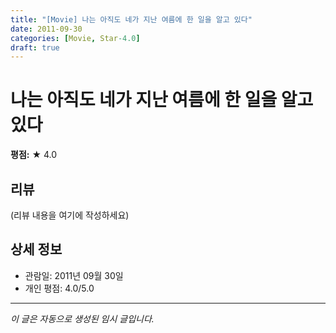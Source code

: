```yaml
---
title: "[Movie] 나는 아직도 네가 지난 여름에 한 일을 알고 있다"
date: 2011-09-30
categories: [Movie, Star-4.0]
draft: true
---
```


# 나는 아직도 네가 지난 여름에 한 일을 알고 있다

**평점:** ★ 4.0

## 리뷰

(리뷰 내용을 여기에 작성하세요)

## 상세 정보

- 관람일: 2011년 09월 30일
- 개인 평점: 4.0/5.0

---

*이 글은 자동으로 생성된 임시 글입니다.*
